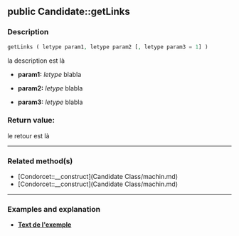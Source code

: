 ## public Candidate::getLinks

### Description    

```php
getLinks ( letype param1, letype param2 [, letype param3 = 1] )
```

la description
est là    
- **param1:** *letype* blabla

- **param2:** *letype* blabla

- **param3:** *letype* blabla



### Return value:   

le retour
est là


---------------------------------------

### Related method(s)      

* [Condorcet::__construct](Candidate Class/machin.md)    
* [Condorcet::__construct](Candidate Class/machin.md)    

---------------------------------------

### Examples and explanation

* **[Text de l'exemple](link)**    
